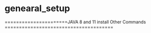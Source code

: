 # genearal_setup
======================JAVA  8 and 11 install  Other Commands ======================================
